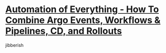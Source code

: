 # [Automation of Everything - How To Combine Argo Events, Workflows & Pipelines, CD, and Rollouts](https://youtu.be/XNXJtxkUKeY)


jibberish
